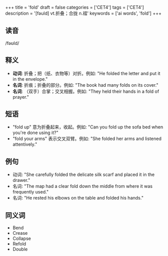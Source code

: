 +++
title = 'fold'
draft = false
categories = ['CET4']
tags = ['CET4']
description = '[fəuld] vt.折叠；合拢 n.褶'
keywords = ['ai words', 'fold']
+++

## 读音
/fəʊld/

## 释义
- **动词**: 折叠；把（纸、衣物等）对折。例如: "He folded the letter and put it in the envelope."
- **名词**: 折痕；折叠的部分。例如: "The book had many folds on its cover."
- **名词**: （双手）合掌；交叉相握。例如: "They held their hands in a fold of prayer."

## 短语
- "fold up" 意为折叠起来，收起。例如: "Can you fold up the sofa bed when you're done using it?"
- "fold your arms" 表示交叉双臂。例如: "She folded her arms and listened attentively."

## 例句
- 动词: "She carefully folded the delicate silk scarf and placed it in the drawer."
- 名词: "The map had a clear fold down the middle from where it was frequently used."
- 名词: "He rested his elbows on the table and folded his hands."

## 同义词
- Bend
- Crease
- Collapse
- Refold
- Double
